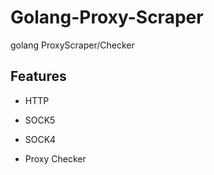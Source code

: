 # Golang-Proxy-Scraper
golang ProxyScraper/Checker


## Features
- HTTP
- SOCK5
- SOCK4

- Proxy Checker
